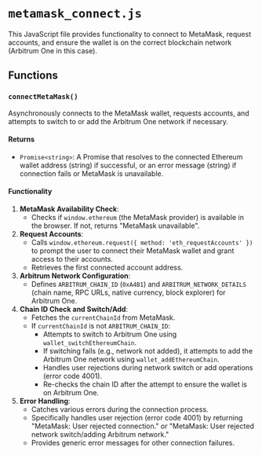 # `metamask_connect.js`

This JavaScript file provides functionality to connect to MetaMask, request accounts, and ensure the wallet is on the correct blockchain network (Arbitrum One in this case).

## Functions

### `connectMetaMask()`

Asynchronously connects to the MetaMask wallet, requests accounts, and attempts to switch to or add the Arbitrum One network if necessary.

#### Returns

* `Promise<string>`: A Promise that resolves to the connected Ethereum wallet address (string) if successful, or an error message (string) if connection fails or MetaMask is unavailable.

#### Functionality

1.  **MetaMask Availability Check**:
    * Checks if `window.ethereum` (the MetaMask provider) is available in the browser. If not, returns "MetaMask unavailable".
2.  **Request Accounts**:
    * Calls `window.ethereum.request({ method: 'eth_requestAccounts' })` to prompt the user to connect their MetaMask wallet and grant access to their accounts.
    * Retrieves the first connected account address.
3.  **Arbitrum Network Configuration**:
    * Defines `ARBITRUM_CHAIN_ID` (`0xA4B1`) and `ARBITRUM_NETWORK_DETAILS` (chain name, RPC URLs, native currency, block explorer) for Arbitrum One.
4.  **Chain ID Check and Switch/Add**:
    * Fetches the `currentChainId` from MetaMask.
    * If `currentChainId` is not `ARBITRUM_CHAIN_ID`:
        * Attempts to switch to Arbitrum One using `wallet_switchEthereumChain`.
        * If switching fails (e.g., network not added), it attempts to add the Arbitrum One network using `wallet_addEthereumChain`.
        * Handles user rejections during network switch or add operations (error code 4001).
        * Re-checks the chain ID after the attempt to ensure the wallet is on Arbitrum One.
5.  **Error Handling**:
    * Catches various errors during the connection process.
    * Specifically handles user rejection (error code 4001) by returning "MetaMask: User rejected connection." or "MetaMask: User rejected network switch/adding Arbitrum network."
    * Provides generic error messages for other connection failures.